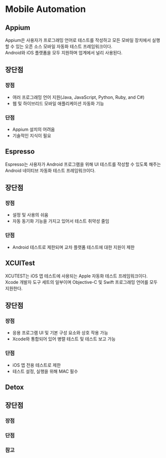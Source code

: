 # Mobile Automation

## Appium
Appium은 사용자가 프로그래밍 언어로 테스트를 작성하고 모든 모바일 장치에서 실행할 수 있는 오픈 소스 모바일 자동화 테스트 프레임워크이다.    
Android와 iOS 플랫폼을 모두 지원하며 업계에서 널리 사용된다. 

## 장단점
### 장점
* 여러 프로그래밍 언어 지원(Java, JavaScript, Python, Ruby, and C#)
* 웹 및 하이브리드 모바일 애플리케이션 자동화 기능

### 단점
* Appium 설치의 어려움 
* 기술적인 지식이 필요

## Espresso
Espresso는 사용자가 Android 프로그램을 위해 UI 테스트를 작성할 수 있도록 해주는 Android 네이티브 자동화 테스트 프레임워크이다.    

## 장단점
### 장점
* 설정 및 사용의 쉬움 
* 자동 동기화 기능을 가지고 있어서 테스트 취약성 줄임

### 단점
* Android 테스트로 제한되며 교차 플랫폼 테스트에 대한 지원이 제한

## XCUITest
XCUTEST는 iOS 앱 테스트에 사용되는 Apple 자동화 테스트 프레임워크이다.    
Xcode 개발자 도구 세트의 일부이며 Objective-C 및 Swift 프로그래밍 언어를 모두 지원한다. 

## 장단점
### 장점
* 응용 프로그램 UI 및 기본 구성 요소와 상호 작용 가능 
* Xcode와 통합되어 있어 병렬 테스트 및 테스트 보고 가능
 
### 단점
* iOS 앱 전용 테스트로 제한 
* 테스트 설정, 실행을 위해 MAC 필수

## Detox

## 장단점
### 장점
### 단점

### 참고
